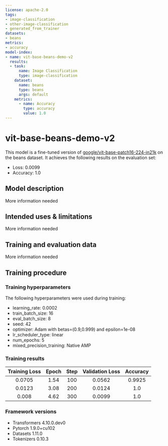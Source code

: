 ```yaml
---
license: apache-2.0
tags:
- image-classification
- other-image-classification
- generated_from_trainer
datasets:
- beans
metrics:
- accuracy
model-index:
- name: vit-base-beans-demo-v2
  results:
  - task:
      name: Image Classification
      type: image-classification
    dataset:
      name: beans
      type: beans
      args: default
    metrics:
      - name: Accuracy
        type: accuracy
        value: 1.0
---
```


<!-- This model card has been generated automatically according to the information the Trainer had access to. You
should probably proofread and complete it, then remove this comment. -->

# vit-base-beans-demo-v2

This model is a fine-tuned version of [google/vit-base-patch16-224-in21k](https://huggingface.co/google/vit-base-patch16-224-in21k) on the beans dataset.
It achieves the following results on the evaluation set:
- Loss: 0.0099
- Accuracy: 1.0

## Model description

More information needed

## Intended uses & limitations

More information needed

## Training and evaluation data

More information needed

## Training procedure

### Training hyperparameters

The following hyperparameters were used during training:
- learning_rate: 0.0002
- train_batch_size: 16
- eval_batch_size: 8
- seed: 42
- optimizer: Adam with betas=(0.9,0.999) and epsilon=1e-08
- lr_scheduler_type: linear
- num_epochs: 5
- mixed_precision_training: Native AMP

### Training results

| Training Loss | Epoch | Step | Validation Loss | Accuracy |
|:-------------:|:-----:|:----:|:---------------:|:--------:|
| 0.0705        | 1.54  | 100  | 0.0562          | 0.9925   |
| 0.0123        | 3.08  | 200  | 0.0124          | 1.0      |
| 0.008         | 4.62  | 300  | 0.0099          | 1.0      |


### Framework versions

- Transformers 4.10.0.dev0
- Pytorch 1.9.0+cu102
- Datasets 1.11.0
- Tokenizers 0.10.3
